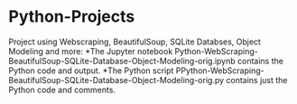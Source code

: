 # Python-Projects

Project using Webscraping, BeautifulSoup, SQLite Databses, Object Modeling and more:
*The Jupyter notebook Python-WebScraping-BeautifulSoup-SQLite-Database-Object-Modeling-orig.ipynb contains the Python code and output.
*The Python script PPython-WebScraping-BeautifulSoup-SQLite-Database-Object-Modeling-orig.py contains just the Python code and comments.
